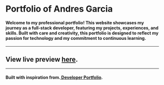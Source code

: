 
# Portfolio of Andres Garcia

#### Welcome to my professional portfolio! This website showcases my journey as a full-stack developer, featuring my projects, experiences, and skills. Built with care and creativity, this portfolio is designed to reflect my passion for technology and my commitment to continuous learning.

---

## View live preview [here](https://andresgarciaportfolio.netlify.app).

---

#### Built with inspiration from.[ Developer Portfolio](https://github.com/said7388/developer-portfolio).
